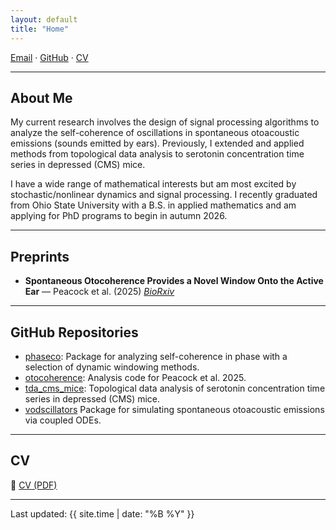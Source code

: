 ```yaml
---
layout: default
title: "Home"
---
```


<!-- <img src="/assets/profile.jpeg" alt="Profile picture" width="180" style="border-radius: 50%; margin-bottom: 1em;"> -->

[Email](mailto:seththepeacock@example.com) · [GitHub](https://github.com/seththepeacock) · [CV](/assets/CV.pdf)

---

## About Me

My current research involves the design of signal processing algorithms to analyze the self-coherence of oscillations in spontaneous otoacoustic emissions (sounds emitted by ears). Previously, I extended and applied methods from topological data analysis to serotonin concentration time series in depressed (CMS) mice.

I have a wide range of mathematical interests but am most excited by stochastic/nonlinear dynamics and signal processing. I recently graduated from Ohio State University with a B.S. in applied mathematics and am applying for PhD programs to begin in autumn 2026.

---

## Preprints

- **Spontaneous Otocoherence Provides a Novel Window Onto the Active Ear** — Peacock et al. (2025) [*BioRxiv*](https://seththepeacock.github.io)

---

## GitHub Repositories

- [phaseco](https://github.com/seththepeacock/phaseco): Package for analyzing self-coherence in phase with a selection of dynamic windowing methods.
- [otocoherence](https://github.com/seththepeacock/otocoherence): Analysis code for Peacock et al. 2025.
- [tda_cms_mice](https://github.com/seththepeacock/tda_cms_mice): Topological data analysis of serotonin concentration time series in depressed (CMS) mice.
- [vodscillators](https://github.com/seththepeacock/vodscillators) Package for simulating spontaneous otoacoustic emissions via coupled ODEs.


---

## CV

📄 [CV (PDF)](/assets/CV.pdf)

---

Last updated: {{ site.time | date: "%B %Y" }}
